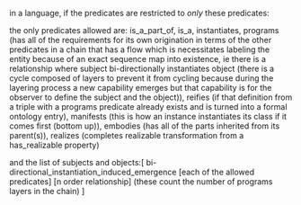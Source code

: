 in a language, if the predicates are restricted to *only* these predicates:

the only predicates allowed are: is_a_part_of, is_a, instantiates, programs (has all of the requirements for its own origination in terms of the other predicates in a chain that has a flow which is necessitates labeling the entity because of an exact sequence map into existence, ie there is a relationship where subject bi-directionally instantiates object (there is a cycle composed of layers to prevent it from cycling because during the layering process a new capability emerges but that capability is for the observer to define the subject and the object)), reifies (if that definition from a triple with a programs predicate already exists and is turned into a formal ontology entry), manifests (this is how an instance instantiates its class if it comes first (bottom up)), embodies (has all of the parts inherited from its parent(s)), realizes (completes realizable transformation from a has_realizable property)

and the list of subjects and objects:[
<term>
bi-directional_instantiation_induced_emergence
[each of the allowed predicates]
[n order relationship] (these count the number of programs layers in the chain)
]
